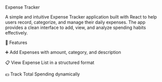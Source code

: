 

Expense Tracker

A simple and intuitive Expense Tracker application built with React to help users record, categorize, and manage their daily expenses. The app provides a clean interface to add, view, and analyze spending habits effectively.

🚀 Features

➕ Add Expenses with amount, category, and description

📋 View Expense List in a structured format

💵 Track Total Spending dynamically
